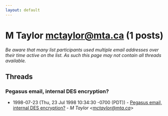 ```yaml
---
layout: default
---
```


# M Taylor <mctaylor@mta.ca> (1 posts)

_Be aware that many list participants used multiple email addresses over their time active on the list. As such this page may not contain all threads available._

## Threads

### Pegasus email, internal DES encryption?
+ 1998-07-23 (Thu, 23 Jul 1998 10:34:30 -0700 (PDT)) - [Pegasus email, internal DES encryption?](/archive/1998/07/5e7e53bd27f11a876aed839539695ce4b9770421543717cc77b6a29fcd902d69) - _M Taylor \<mctaylor@mta.ca\>_

